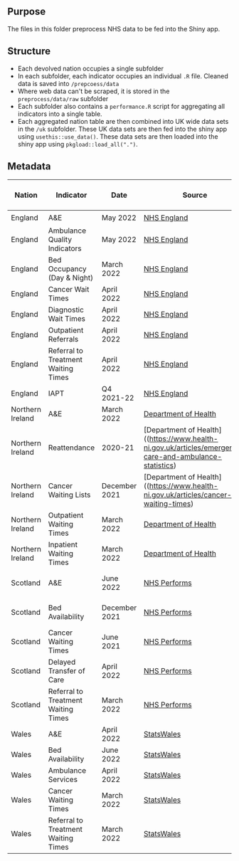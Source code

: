 ## Purpose

The files in this folder preprocess NHS data to be fed into the Shiny app.

## Structure

- Each devolved nation occupies a single subfolder
- In each subfolder, each indicator occupies an individual `.R` file. Cleaned data is saved into `/prepcoess/data`
- Where web data can't be scraped, it is stored in the `preprocess/data/raw` subfolder
- Each subfolder also contains a `performance.R` script for aggregating all indicators into a single table.
- Each aggregated nation table are then combined into UK wide data sets in the `/uk` subfolder. These UK data sets are then fed into the shiny app using `usethis::use_data()`. These data sets are then loaded into the shiny app using `pkgload::load_all(".")`.

## Metadata
| Nation           | Indicator                           | Date                | Source                                                                                                                                                                                                                                | License                                                                                 | Last Updated | Reflected in Dashboard |
| ------------------ | ------------------------------------- | --------------------- | --------------------------------------------------------------------------------------------------------------------------------------------------------------------------------------------------------------------------------------- | ----------------------------------------------------------------------------------------- | -------------- | ------------------------ |
| England          | A&E                                 | May 2022       | [NHS England](https://www.england.nhs.uk/statistics/statistical-work-areas/ae-waiting-times-and-activity/)                                                                                                                            | [OGLv3](https://www.nationalarchives.gov.uk/doc/open-government-licence/version/3/)     | 16.06.2022     | :heavy_check_mark:     |
| England          | Ambulance Quality Indicators        | May 2022       | [NHS England](https://www.england.nhs.uk/statistics/statistical-work-areas/ambulance-quality-indicators/)                                                                                                                             | [OGLv3](https://www.nationalarchives.gov.uk/doc/open-government-licence/version/3/)     | 16.06.2022     | :heavy_check_mark:     |
| England          | Bed Occupancy (Day & Night)         | March 2022 | [NHS England](https://www.england.nhs.uk/statistics/statistical-work-areas/bed-availability-and-occupancy/)                                                                                                                           | [OGLv3](https://www.nationalarchives.gov.uk/doc/open-government-licence/version/3/)     | 16.06.2022     | :heavy_check_mark:     |
| England          | Cancer Wait Times                   | April 2022        | [NHS England](https://www.england.nhs.uk/statistics/statistical-work-areas/cancer-waiting-times/)                                                                                                                                     | [OGLv3](https://www.nationalarchives.gov.uk/doc/open-government-licence/version/3/)     | 16.06.2022     | :heavy_check_mark:     |
| England          | Diagnostic Wait Times               | April 2022        | [NHS England](https://www.england.nhs.uk/statistics/statistical-work-areas/diagnostics-waiting-times-and-activity/)                                                                                                                   | [OGLv3](https://www.nationalarchives.gov.uk/doc/open-government-licence/version/3/)     | 16.06.2022     | :heavy_check_mark:     |
| England          | Outpatient Referrals                | April 2022        | [NHS England](https://www.england.nhs.uk/statistics/statistical-work-areas/outpatient-referrals/)                                                                                                                                     | [OGLv3](https://www.nationalarchives.gov.uk/doc/open-government-licence/version/3/)     | 16.06.2022     | :heavy_check_mark:     |
| England          | Referral to Treatment Waiting Times | April 2022        | [NHS England](https://www.england.nhs.uk/statistics/statistical-work-areas/rtt-waiting-times/)                                                                                                                                        | [OGLv3](https://www.nationalarchives.gov.uk/doc/open-government-licence/version/3/)     | 16.06.2022     | :heavy_check_mark:     |
| England          | IAPT                                | Q4 2021-22          | [NHS England](https://digital.nhs.uk/data-and-information/publications/statistical/psychological-therapies-report-on-the-use-of-iapt-services/june-2021-final-including-reports-on-the-iapt-pilots-and-quarter-1-data-2021-22)        | [OGLv3](https://www.nationalarchives.gov.uk/doc/open-government-licence/version/3/)     | 16.06.2022     | :heavy_check_mark:     |
| Northern Ireland | A&E                                 | March 2022      | [Department of Health](https://www.health-ni.gov.uk/articles/emergency-care-waiting-times)                                                                                                                                            | [OGLv3](https://www.health-ni.gov.uk/crown-copyright)                                   | 16.06.2022     | :heavy_check_mark:     |
| Northern Ireland | Reattendance                        | 2020-21             | [Department of Health]((https://www.health-ni.gov.uk/articles/emergency-care-and-ambulance-statistics)                                                                                                                                                                                 | [OGLv3](https://www.health-ni.gov.uk/crown-copyright)                                   | 16.06.2022     | :heavy_check_mark:     |
| Northern Ireland | Cancer Waiting Lists                | December 2021           | [Department of Health]((https://www.health-ni.gov.uk/articles/cancer-waiting-times)                                                                                    | [OGLv3](https://www.health-ni.gov.uk/crown-copyright)                                   | 16.06.2022     | :heavy_check_mark:     |
| Northern Ireland | Outpatient Waiting Times            | March 2022      | [Department of Health](https://www.health-ni.gov.uk/articles/outpatient-waiting-times)                                                                                        | [OGLv3](https://www.health-ni.gov.uk/crown-copyright)                                   | 16.06.2022     | :heavy_check_mark:     |
| Northern Ireland | Inpatient Waiting Times             | March 2022      | [Department of Health](https://www.health-ni.gov.uk/articles/inpatient-waiting-times)                                                                            | [OGLv3](https://www.health-ni.gov.uk/crown-copyright)                                   | 16.06.2022     | :heavy_check_mark:     |
| Scotland         | A&E                                 | June 2022           | [NHS Performs](https://www.nhsperforms.scot/)                                                                                                                                                                                         | [Written permission received](https://www.nhsperforms.scot/terms-conditions/copyright/) | 16.06.2022             | :heavy_check_mark:                       |
| Scotland         | Bed Availability                    | December 2021       | [NHS Performs](https://www.nhsperforms.scot/)                                                                                                                                                                                         | [Written permission received](https://www.nhsperforms.scot/terms-conditions/copyright/) | 16.06.2022             | :heavy_check_mark:                       |
| Scotland         | Cancer Waiting Times                | June 2021          | [NHS Performs](https://www.nhsperforms.scot/)                                                                                                                                                                                         | [Written permission received](https://www.nhsperforms.scot/terms-conditions/copyright/) | 16.06.2022             | :heavy_check_mark:                       |
| Scotland         | Delayed Transfer of Care            | April 2022          | [NHS Performs](https://www.nhsperforms.scot/)                                                                                                                                                                                         | [Written permission received](https://www.nhsperforms.scot/terms-conditions/copyright/) | 16.06.2022             | :heavy_check_mark:                       |
| Scotland         | Referral to Treatment Waiting Times | March 2022          | [NHS Performs](https://www.nhsperforms.scot/)                                                                                                                                                                                         | [Written permission received](https://www.nhsperforms.scot/terms-conditions/copyright/) | 16.06.2022             | :heavy_check_mark:                       |
| Wales            | A&E                                 | April 2022        | [StatsWales](https://statswales.gov.wales/Catalogue/Health-and-Social-Care/NHS-Hospital-Waiting-Times/Accident-and-Emergency)                                                                                                         | [OGLv3](https://www.nationalarchives.gov.uk/doc/open-government-licence/version/3/)     | 16.06.2022     | :heavy_check_mark:     |
| Wales            | Bed Availability                    | June 2022       | [StatsWales](https://statswales.gov.wales/Catalogue/Health-and-Social-Care/NHS-Hospital-Activity/nhs-activity-and-capacity-during-the-coronavirus-pandemic/nhsbeds-by-date-localhealthboard)                                          | [OGLv3](https://www.nationalarchives.gov.uk/doc/open-government-licence/version/3/)     | 16.06.2022     | :heavy_check_mark:     |
| Wales            | Ambulance Services                  | April 2022        | [StatsWales](https://statswales.gov.wales/Catalogue/Health-and-Social-Care/NHS-Performance/Ambulance-Services)                                                                                                                        | [OGLv3](https://www.nationalarchives.gov.uk/doc/open-government-licence/version/3/)     | 16.06.2022     | :heavy_check_mark:     |
| Wales            | Cancer Waiting Times                | March 2022      | [StatsWales](https://statswales.gov.wales/Catalogue/Health-and-Social-Care/NHS-Hospital-Waiting-Times/Cancer-Waiting-Times/Monthly/suspectedcancerpathwayclosedpathways-by-localhealthboard-tumoursite-agegroup-gender-measure-month) | [OGLv3](https://www.nationalarchives.gov.uk/doc/open-government-licence/version/3/)     | 16.06.2022     | :heavy_check_mark:     |
| Wales            | Referral to Treatment Waiting Times | March 2022      | [StatsWales](https://statswales.gov.wales/Catalogue/Health-and-Social-Care/NHS-Hospital-Waiting-Times/Referral-to-Treatment/patientpathwayswaitingtostarttreatment-by-month-groupedweeks-treatmentfunction)                           | [OGLv3](https://www.nationalarchives.gov.uk/doc/open-government-licence/version/3/)     | 16.06.2022     | :heavy_check_mark:     |
